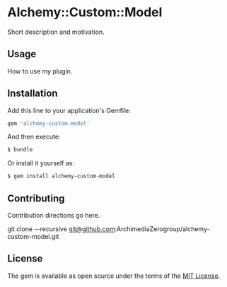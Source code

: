 # Alchemy::Custom::Model
Short description and motivation.

## Usage
How to use my plugin.

## Installation
Add this line to your application's Gemfile:

```ruby
gem 'alchemy-custom-model'
```

And then execute:
```bash
$ bundle
```

Or install it yourself as:
```bash
$ gem install alchemy-custom-model
```

## Contributing
Contribution directions go here.

git clone --recursive git@github.com:ArchimediaZerogroup/alchemy-custom-model.git

## License
The gem is available as open source under the terms of the [MIT License](https://opensource.org/licenses/MIT).

